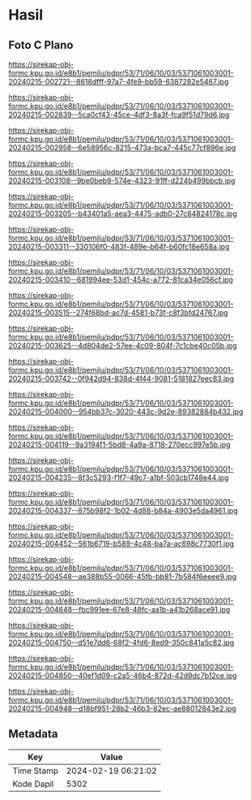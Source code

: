 # Hasil

## Foto C Plano

https://sirekap-obj-formc.kpu.go.id/e8b1/pemilu/pdpr/53/71/06/10/03/5371061003001-20240215-002721--8618dfff-97a7-4fe9-bb59-6387282e5467.jpg

https://sirekap-obj-formc.kpu.go.id/e8b1/pemilu/pdpr/53/71/06/10/03/5371061003001-20240215-002839--5ca0cf43-45ce-4df3-8a3f-fca9f51d79d6.jpg

https://sirekap-obj-formc.kpu.go.id/e8b1/pemilu/pdpr/53/71/06/10/03/5371061003001-20240215-002958--6e58956c-8215-473a-bca7-445c77cf896e.jpg

https://sirekap-obj-formc.kpu.go.id/e8b1/pemilu/pdpr/53/71/06/10/03/5371061003001-20240215-003108--9be0beb9-574e-4323-91ff-d224b499bbcb.jpg

https://sirekap-obj-formc.kpu.go.id/e8b1/pemilu/pdpr/53/71/06/10/03/5371061003001-20240215-003205--b43401a5-aea3-4475-adb0-27c84824178c.jpg

https://sirekap-obj-formc.kpu.go.id/e8b1/pemilu/pdpr/53/71/06/10/03/5371061003001-20240215-003311--330106f0-483f-489e-b64f-b60fc18e658a.jpg

https://sirekap-obj-formc.kpu.go.id/e8b1/pemilu/pdpr/53/71/06/10/03/5371061003001-20240215-003410--681994ee-53d1-454c-a772-81ca34e056cf.jpg

https://sirekap-obj-formc.kpu.go.id/e8b1/pemilu/pdpr/53/71/06/10/03/5371061003001-20240215-003515--274f68bd-ac7d-4581-b73f-c8f3bfd24767.jpg

https://sirekap-obj-formc.kpu.go.id/e8b1/pemilu/pdpr/53/71/06/10/03/5371061003001-20240215-003625--4d804de2-57ee-4c09-804f-7c1cbe40c05b.jpg

https://sirekap-obj-formc.kpu.go.id/e8b1/pemilu/pdpr/53/71/06/10/03/5371061003001-20240215-003742--0f942d94-838d-4f44-9081-5181827eec83.jpg

https://sirekap-obj-formc.kpu.go.id/e8b1/pemilu/pdpr/53/71/06/10/03/5371061003001-20240215-004000--954bb37c-3020-443c-9d2e-89382884b432.jpg

https://sirekap-obj-formc.kpu.go.id/e8b1/pemilu/pdpr/53/71/06/10/03/5371061003001-20240215-004119--9a3194f1-5bd8-4a9a-8718-270ecc997e5b.jpg

https://sirekap-obj-formc.kpu.go.id/e8b1/pemilu/pdpr/53/71/06/10/03/5371061003001-20240215-004235--8f3c5293-f1f7-49c7-a1bf-503cb1748e44.jpg

https://sirekap-obj-formc.kpu.go.id/e8b1/pemilu/pdpr/53/71/06/10/03/5371061003001-20240215-004337--875b98f2-1b02-4d88-b84a-4903e5da4961.jpg

https://sirekap-obj-formc.kpu.go.id/e8b1/pemilu/pdpr/53/71/06/10/03/5371061003001-20240215-004452--561b6719-b589-4c48-ba7a-ac698c7730f1.jpg

https://sirekap-obj-formc.kpu.go.id/e8b1/pemilu/pdpr/53/71/06/10/03/5371061003001-20240215-004548--ae388b55-0066-45fb-bb81-7b584f6eeee9.jpg

https://sirekap-obj-formc.kpu.go.id/e8b1/pemilu/pdpr/53/71/06/10/03/5371061003001-20240215-004648--fbc991ee-67e8-48fc-aa1b-a41b268ace91.jpg

https://sirekap-obj-formc.kpu.go.id/e8b1/pemilu/pdpr/53/71/06/10/03/5371061003001-20240215-004750--d51e7dd6-68f2-4fd6-8ed9-350c841a5c82.jpg

https://sirekap-obj-formc.kpu.go.id/e8b1/pemilu/pdpr/53/71/06/10/03/5371061003001-20240215-004850--40ef1d09-c2a5-46b4-872d-42d9dc7b12ce.jpg

https://sirekap-obj-formc.kpu.go.id/e8b1/pemilu/pdpr/53/71/06/10/03/5371061003001-20240215-004948--d18bf951-28b2-46b3-82ec-ae88012843e2.jpg


## Metadata

| Key        | Value               |
| ---------- | ------------------- |
| Time Stamp | 2024-02-19 06:21:02 |
| Kode Dapil | 5302                |



